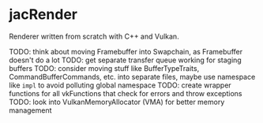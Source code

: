 # jacRender
Renderer written from scratch with C++ and Vulkan.

TODO: think about moving Framebuffer into Swapchain, as Framebuffer doesn't do a lot
TODO: get separate transfer queue working for staging buffers
TODO: consider moving stuff like BufferTypeTraits, CommandBufferCommands, etc. into separate files, maybe use namespace like `impl` to avoid polluting global namespace
TODO: create wrapper functions for all vkFunctions that check for errors and throw exceptions
TODO: look into VulkanMemoryAllocator (VMA) for better memory management
